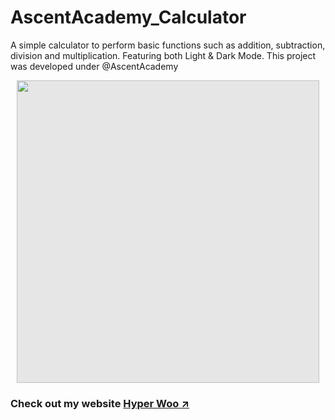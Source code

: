 # AscentAcademy_Calculator
A simple calculator to perform basic functions such as addition, subtraction, division and multiplication. Featuring both Light &amp; Dark Mode. This project was developed under @AscentAcademy


<img style="display: block;-webkit-user-select: none;margin: auto;cursor: zoom-in;background-color: hsl(0, 0%, 90%);transition: background-color 300ms;" src="https://user-images.githubusercontent.com/114022709/225896715-ea970fd0-7836-45c8-bd14-c07e2be3b250.PNG" height="484">


### Check out my website [Hyper Woo ↗️](https://hyperwoo.github.io/)
